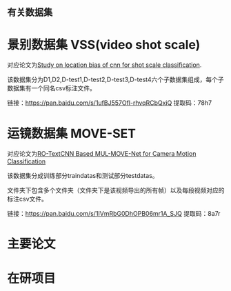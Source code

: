 ## 有关数据集
# 景别数据集 VSS(video shot scale)

  对应论文为[Study on location bias of cnn for shot scale classification](https://trebuchet.public.springernature.app/get_content/df258907-c1e7-41e5-88bf-931ae0ae8d3a).


  该数据集分为D1,D2,D-test1,D-test2,D-test3,D-test4六个子数据集组成，每个子数据集有一个同名csv标注文件。
  
  链接：https://pan.baidu.com/s/1ufBJ557Ofl-rhvqRCbQxiQ 提取码：78h7 
  

# 运镜数据集 MOVE-SET

  对应论文为[RO-TextCNN Based MUL-MOVE-Net for Camera Motion Classification](https://ieeexplore.ieee.org/abstract/document/9627386/)
  
  该数据集分成训练部分traindatas和测试部分testdatas。
  
  文件夹下包含多个文件夹（文件夹下是该视频导出的所有帧）以及每段视频对应的标注csv文件。
  
  链接：https://pan.baidu.com/s/1IVmRbG0DhOPB06mr1A_SJQ 提取码：8a7r
  
  
# 主要论文
# 在研项目

